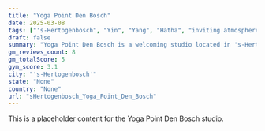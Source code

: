 ```yaml
---
title: "Yoga Point Den Bosch"
date: 2025-03-08
tags: ["'s-Hertogenbosch", "Yin", "Yang", "Hatha", "inviting atmosphere"]
draft: false
summary: "Yoga Point Den Bosch is a welcoming studio located in 's-Hertogenbosch."
gm_reviews_count: 8
gm_totalScore: 5
gym_score: 3.1
city: "'s-Hertogenbosch'"
state: "None"
country: "None"
url: "sHertogenbosch_Yoga_Point_Den_Bosch"
---
```


This is a placeholder content for the Yoga Point Den Bosch studio.
